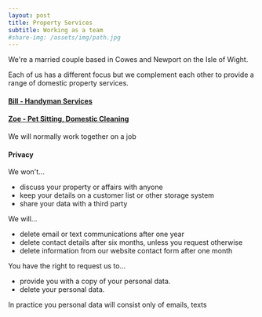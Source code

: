 ```yaml
---
layout: post
title: Property Services
subtitle: Working as a team
#share-img: /assets/img/path.jpg
---
```


We're a married couple based in Cowes and Newport on the Isle of Wight.

Each of us has a different focus but we complement each other to provide a range of domestic property services.

<h4><a href="2023-07-11-bill">Bill - Handyman Services</a></h4>
<h4><a href="2023-07-12-zoe">Zoe - Pet Sitting, Domestic Cleaning</a></h4>

We will normally work together on a job

#### Privacy

We won't...
  - discuss your property or affairs with anyone
  - keep your details on a customer list or other storage system
  - share your data with a third party

We will...
  - delete email or text communications after one year
  - delete contact details after six months, unless you request otherwise
  - delete information from our website contact form after one month

You have the right to request us to...
  - provide you with a copy of your personal data.
  - delete your personal data.

In practice you personal data will consist only of emails, texts



